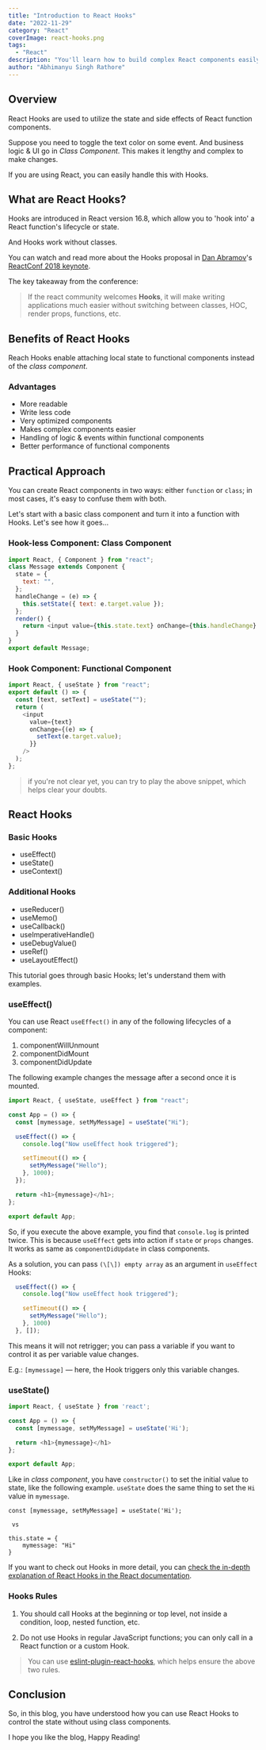 ```yaml
---
title: "Introduction to React Hooks"
date: "2022-11-29"
category: "React"
coverImage: react-hooks.png
tags:
  - "React"
description: "You'll learn how to build complex React components easily with React Hooks."
author: "Abhimanyu Singh Rathore"
---
```


## Overview

React Hooks are used to utilize the state and side effects of React function components.

Suppose you need to toggle the text color on some event. And business logic & UI go in *Class Component*. This makes it lengthy and complex to make changes.

If you are using React, you can easily handle this with Hooks.

## What are React Hooks?

Hooks are introduced in React version 16.8, which allow you to 'hook into' a React function's lifecycle or state.

And Hooks work without classes.

You can watch and read more about the Hooks proposal in [Dan Abramov](https://twitter.com/dan_abramov)'s [ReactConf 2018 keynote](https://medium.com/@dan_abramov/making-sense-of-react-hooks-fdbde8803889).

The key takeaway from the conference:

> If the react community welcomes **Hooks**, it will make writing applications much easier without switching between classes, HOC, render props, functions, etc.

## Benefits of React Hooks

Reach Hooks enable attaching local state to functional components instead of the *class component*. 

### Advantages

- More readable
- Write less code
- Very optimized components
- Makes complex components easier
- Handling of logic & events within functional components
- Better performance of functional components

## Practical Approach
You can create React components in two ways: either `function` or `class`; in most cases, it's easy to confuse them with both.

Let's start with a basic class component and turn it into a function with Hooks. Let's see how it goes...

### Hook-less Component: Class Component

```js
import React, { Component } from "react";
class Message extends Component {
  state = {
    text: "",
  };
  handleChange = (e) => {
    this.setState({ text: e.target.value });
  };
  render() {
    return <input value={this.state.text} onChange={this.handleChange} />;
  }
}
export default Message; 
```

### Hook Component: Functional Component

```js
import React, { useState } from "react";
export default () => {
  const [text, setText] = useState("");
  return (
    <input
      value={text}
      onChange={(e) => {
        setText(e.target.value);
      }}
    />
  );
};
```

> if you're not clear yet, you can try to play the above snippet, which helps clear your doubts.

## React Hooks 

### Basic Hooks
 - useEffect()
 - useState()
 - useContext()

### Additional Hooks
 - useReducer()
 - useMemo()
 - useCallback()
 - useImperativeHandle()
 - useDebugValue()
 - useRef()
 - useLayoutEffect()

This tutorial goes through basic Hooks; let's understand them with examples.

### useEffect()

You can use React `useEffect()` in any of the following lifecycles of a component:

1. componentWillUnmount
2. componentDidMount
3. componentDidUpdate

The following example changes the message after a second once it is mounted.

```js
import React, { useState, useEffect } from "react";

const App = () => {
  const [mymessage, setMyMessage] = useState("Hi");

  useEffect(() => {
    console.log("Now useEffect hook triggered");

    setTimeout(() => {
      setMyMessage("Hello");
    }, 1000);
  });

  return <h1>{mymessage}</h1>;
};

export default App;
```

So, if you execute the above example, you find that `console.log` is printed twice. This is because `useEffect` gets into action if `state` or `props` changes. It works as same as `componentDidUpdate` in class components.

As a solution, you can pass `(\[\]) empty array` as an argument in `useEffect` Hooks:

```js
  useEffect(() => {
    console.log("Now useEffect hook triggered");

    setTimeout(() => {
      setMyMessage("Hello");
    }, 1000)
  }, []);
```

This means it will not retrigger; you can pass a variable if you want to control it as per variable value changes.

E.g.: `[mymessage]` — here, the Hook triggers only this variable changes.

### useState()
```js
import React, { useState } from 'react';

const App = () => {
  const [mymessage, setMyMessage] = useState('Hi');

  return <h1>{mymessage}</h1>
};

export default App;
```

Like in *class component*, you have `constructor()` to set the initial value to state, like the following example. `useState` does the same thing to set the `Hi` value in `mymessage`.


```
const [mymessage, setMyMessage] = useState('Hi');
 
 vs

this.state = {
    mymessage: "Hi"
}
```

If you want to check out Hooks in more detail, you can [check the in-depth explanation of React Hooks in the React documentation](https://reactjs.org/docs/hooks-reference.html).

### Hooks Rules 

1. You should call Hooks at the beginning or top level, not inside a condition, loop, nested function, etc.

2. Do not use Hooks in regular JavaScript functions; you can only call in a React function or a custom Hook.

> You can use [eslint-plugin-react-hooks](https://www.npmjs.com/package/eslint-plugin-react-hooks), which helps ensure the above two rules.

## Conclusion

So, in this blog, you have understood how you can use React Hooks to control the state without using class components.

I hope you like the blog, Happy Reading!


